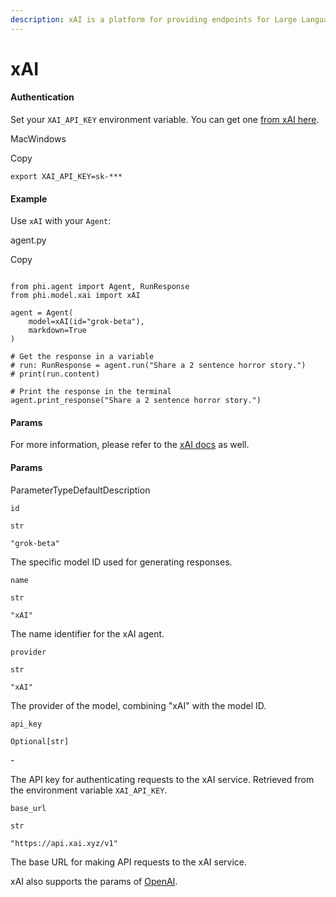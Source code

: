 ```yaml
---
description: xAI is a platform for providing endpoints for Large Language models.
---
```


# xAI

#### Authentication <a href="#authentication" id="authentication"></a>

Set your `XAI_API_KEY` environment variable. You can get one [from xAI here](https://console.x.ai/).

MacWindows

Copy

```
export XAI_API_KEY=sk-***
```

#### [​](https://docs.phidata.com/models/xai#example)Example <a href="#example" id="example"></a>

Use `xAI` with your `Agent`:

agent.py

Copy

```

from phi.agent import Agent, RunResponse
from phi.model.xai import xAI

agent = Agent(
    model=xAI(id="grok-beta"),
    markdown=True
)

# Get the response in a variable
# run: RunResponse = agent.run("Share a 2 sentence horror story.")
# print(run.content)

# Print the response in the terminal
agent.print_response("Share a 2 sentence horror story.")
```

#### [​](https://docs.phidata.com/models/xai#params)Params <a href="#params" id="params"></a>

For more information, please refer to the [xAI docs](https://docs.x.ai/docs) as well.

#### [​](https://docs.phidata.com/models/xai#params-2)Params <a href="#params-2" id="params-2"></a>

ParameterTypeDefaultDescription

`id`

`str`

`"grok-beta"`

The specific model ID used for generating responses.

`name`

`str`

`"xAI"`

The name identifier for the xAI agent.

`provider`

`str`

`"xAI"`

The provider of the model, combining "xAI" with the model ID.

`api_key`

`Optional[str]`

\-

The API key for authenticating requests to the xAI service. Retrieved from the environment variable `XAI_API_KEY`.

`base_url`

`str`

`"https://api.xai.xyz/v1"`

The base URL for making API requests to the xAI service.

xAI also supports the params of [OpenAI](https://docs.phidata.com/models/openai).
